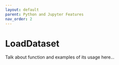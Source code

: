 ```yaml
---
layout: default
parent: Python and Jupyter Features
nav_order: 2
---
```


# LoadDataset

Talk about function and examples of its usage here...